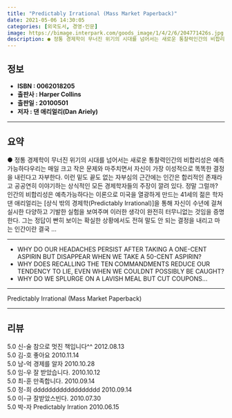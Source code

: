 ```yaml
---
title: "Predictably Irrational (Mass Market Paperback)"
date: 2021-05-06 14:30:05
categories: [외국도서, 경영-인문]
image: https://bimage.interpark.com/goods_image/1/4/2/6/204771426s.jpg
description: ● 정통 경제학이 무너진 위기의 시대를 넘어서는 새로운 통찰력인간의 비합리성은 예측가능하다우리는 매일 크고 작은 문제와 마주치면서 자신이 가장 이성적으로 똑똑한 결정을 내린다고 자부한다. 이런 밑도 끝도 없는 자부심의 근간에는 인간은 합리적인 존재라고 공공연히 이야기하는 상식적인 모든
---
```


## **정보**

- **ISBN : 0062018205**
- **출판사 : Harper Collins**
- **출판일 : 20100501**
- **저자 : 댄 애리얼리(Dan Ariely)**

------



## **요약**

●  정통 경제학이 무너진 위기의 시대를 넘어서는 새로운 통찰력인간의 비합리성은 예측가능하다우리는 매일 크고 작은 문제와 마주치면서 자신이 가장 이성적으로 똑똑한 결정을 내린다고 자부한다. 이런 밑도 끝도 없는 자부심의 근간에는 인간은 합리적인 존재라고 공공연히 이야기하는 상식적인 모든 경제학자들의 주장이 깔려 있다. 정말 그럴까? 인간의 비합리성은 예측가능하다는 이론으로 미국을 열광하게 만드는 41세의 젊은 학자 댄 애리얼리는 [상식 밖의 경제학(Predictably Irrational)]을 통해 자신이 수년에 걸쳐 실시한 다양하고 기발한 실험을 보여주며 이러한 생각이 완전히 터무니없는 것임을 증명한다. 그는 정답이 빤히 보이는 확실한 상황에서도 전혀 말도 안 되는 결정을 내리고 마는 인간이란 결국 ...

------

- WHY DO OUR HEADACHES PERSIST AFTER TAKING A ONE-CENT ASPIRIN BUT DISAPPEAR WHEN WE TAKE A 50-CENT ASPIRIN?
- WHY DOES RECALLING THE TEN COMMANDMENTS REDUCE OUR TENDENCY TO LIE, EVEN WHEN WE COULDNT POSSIBLY BE CAUGHT? 
- WHY DO WE SPLURGE ON A LAVISH MEAL BUT CUT COUPONS... 

------


Predictably Irrational (Mass Market Paperback) 

------


## **리뷰** 

5.0 신-술 참으로 멋진 책입니다^^ 2012.08.13 <br/>5.0 김-호 좋아요 2010.11.14 <br/>5.0 남-억 경제를 알자 2010.10.28 <br/>5.0 임-우 잘 받았습니다. 2010.10.12 <br/>5.0 최-훈 만족합니다. 2010.09.14 <br/>5.0 정-희 dddddddddddddddddd 2010.09.14 <br/>5.0 이-규 잘받았스빈다. 2010.07.30 <br/>5.0 박-자 Predictably Irration 2010.06.15 <br/>
